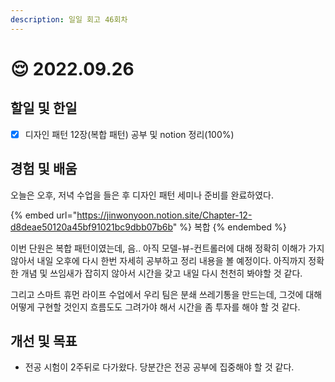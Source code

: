 ```yaml
---
description: 일일 회고 46회차
---
```


# 😌 2022.09.26

## 할일 및 한일&#x20;

* [x] 디자인 패턴 12장(복합 패턴) 공부 및 notion 정리(100%)

## 경험 및 배움&#x20;

오늘은 오후, 저녁 수업을 들은 후 디자인 패턴 세미나 준비를 완료하였다.

{% embed url="https://jinwonyoon.notion.site/Chapter-12-d8deae50120a45bf91021bc9dbb07b6b" %}
복합&#x20;
{% endembed %}

이번 단원은 복합 패턴이였는데, 음.. 아직 모델-뷰-컨트롤러에 대해 정확히 이해가 가지 않아서 내일 오후에 다시 한번 자세히 공부하고 정리 내용을 볼 예정이다. 아직까지 정확한 개념 및 쓰임새가 잡히지 않아서 시간을 갖고 내일 다시 천천히 봐야할 것 같다.

그리고 스마트 휴먼 라이프 수업에서 우리 팀은 분쇄 쓰레기통을 만드는데, 그것에 대해 어떻게 구현할 것인지 흐름도도 그려가야 해서 시간을 좀 투자를 해야 할 것 같다.

## 개선 및 목표&#x20;

* 전공 시험이 2주뒤로 다가왔다. 당분간은 전공 공부에 집중해야 할 것 같다.&#x20;
